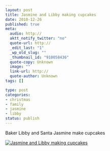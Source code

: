 ```yaml
--- 
layout: post
title: Jasmine and Libby making cupcakes
date: 2010-12-26
published: true
meta: 
  audio: http://
  aktt_notify_twitter: "no"
  quote-url: http://
  _edit_last: "1"
  _wp_old_slug: ""
  _thumbnail_id: "910058436"
  quote-copy: Unknown
  image: ""
  link-url: http://
  quote-author: Unknown
tags: []

type: post
categories: 
- christmas
- family
- jasmine
- libby
status: publish
---
```

Baker Libby and Santa Jasmine make cupcakes

[![](http://media.eick.us/2010/12/2010-12-24-at-10-28-58-300x200.jpg "Jasmine and Libby making cupcakes")](http://media.eick.us/2010/12/2010-12-24-at-10-28-58.jpg)
